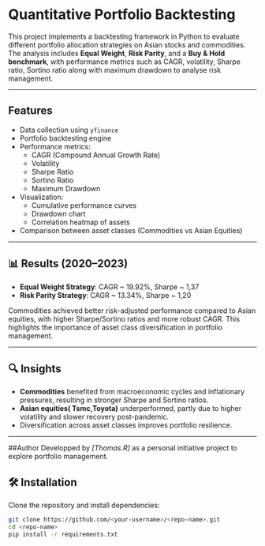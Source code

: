 # Quantitative Portfolio Backtesting

This project implements a backtesting framework in Python to evaluate different portfolio allocation strategies on Asian stocks and commodities.  
The analysis includes **Equal Weight**, **Risk Parity**, and a **Buy & Hold benchmark**, with performance metrics such as CAGR, volatility, Sharpe ratio, Sortino ratio along with  maximum drawdown to analyse risk management.

---

##  Features
- Data collection using `yfinance`
- Portfolio backtesting engine
- Performance metrics:
  - CAGR (Compound Annual Growth Rate)
  - Volatility
  - Sharpe Ratio
  - Sortino Ratio
  - Maximum Drawdown
- Visualization:
  - Cumulative performance curves
  - Drawdown chart
  - Correlation heatmap of assets
- Comparison between asset classes (Commodities vs Asian Equities)

---

## 📊 Results (2020–2023)
- **Equal Weight Strategy**: CAGR ~ 19.92%, Sharpe ~ 1,37
- **Risk Parity Strategy**: CAGR ~ 13.34%, Sharpe ~ 1,20


Commodities achieved better risk-adjusted performance compared to Asian equities, with higher Sharpe/Sortino ratios and more robust CAGR.
This highlights the importance of asset class diversification in portfolio management.

--------------------------

## 🔍 Insights
- **Commodities** benefited from macroeconomic cycles and inflationary pressures, resulting in stronger Sharpe and Sortino ratios.  
- **Asian equities( Tsmc,Toyota)** underperformed, partly due to higher volatility and slower recovery post-pandemic.  
- Diversification across asset classes improves portfolio resilience.

---
##Author 
Developped by *[Thomas.R]* as a personal initiative project to explore portfolio management.
## 🛠️ Installation
Clone the repository and install dependencies:

```bash
git clone https://github.com/<your-username>/<repo-name>.git
cd <repo-name>
pip install -r requirements.txt